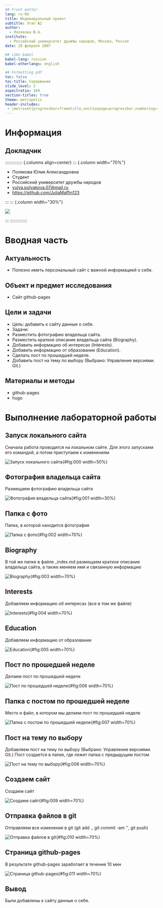 ```yaml
---
## Front matter
lang: ru-RU
title: Индивидуальный проект
subtitle: Этап №2
author:
  - Полякова Ю.А.
institute:
  - Российский университет дружбы народов, Москва, Россия
date: 28 февраля 2007

## i18n babel
babel-lang: russian
babel-otherlangs: english

## Formatting pdf
toc: false
toc-title: Содержание
slide_level: 2
aspectratio: 169
section-titles: true
theme: metropolis
header-includes:
 - \metroset{progressbar=frametitle,sectionpage=progressbar,numbering=fraction}
---
```


# Информация

## Докладчик

:::::::::::::: {.columns align=center}
::: {.column width="70%"}

  * Полякова Юлия Александровна
  * Студент
  * Российский университет дружбы народов
  * [yulya.polyakova.07@mail.ru](mailto:yulya.polyakova.07@mail.ru)
  * <https://github.com/JuliaMaffin123>

:::
::: {.column width="30%"}

![](./image/polyakova.jpg)

:::
::::::::::::::

# Вводная часть

## Актуальность

- Полезно иметь персональный сайт с важной информацией о себе.

## Объект и предмет исследования

- Сайт github-pages

## Цели и задачи

- Цель: добавить к сайту данные о себе.
- Задачи:
- Разместить фотографию владельца сайта.
- Разместить краткое описание владельца сайта (Biography).
- Добавить информацию об интересах (Interests).
- Добавить информацию от образовании (Education).
- Сделать пост по прошедшей неделе.
- Добавить пост на тему по выбору (Выбрано: Управление версиями. Git.)

## Материалы и методы

- github-pages
- hugo

# Выполнение лабораторной работы

## Запуск локального сайта

Сначала работа проводится на локальном сайте. Для этого запускаем его командой, а потом приступаем к изменениям

![Запуск локального сайта](image/1-1.jpg){#fig:000 width=50%}

## Фотография владельца сайта

Размещаем фотографию владельца сайта

![Фотография владельца сайта](image/1.jpg){#fig:001 width=30%}

## Папка с фото

Папка, в которой находится фотография

![Папка с фото](image/2.jpg){#fig:002 width=70%}

## Biography

В той же папке в файле _index.md размещаем краткое описание владельца сайта, а также меняем имя и связанную информацию

![Biography](image/3.jpg){#fig:003 width=70%}

## Interests

Добавляем информацию об интересах (все в том же файле)

![Interests](image/4.jpg){#fig:004 width=70%}

## Education

Добавляем информацию от образовании

![Education](image/5.jpg){#fig:005 width=70%}

## Пост по прошедшей неделе

Делаем пост по прошедшей неделе

![Пост по прошедшей неделе](image/6.jpg){#fig:006 width=70%}

## Папка с постом по прошедшей неделе

Место и файл, в котором мы делаем пост по прошедшей неделе

![Папка с постом по прошедшей неделе](image/7.jpg){#fig:007 width=70%}

## Пост на тему по выбору

Добавляем пост на тему по выбору (Выбрано: Управление версиями. Git.) Пост создается в папке, где лежит папка с предыдущим постом

![Пост на тему по выбору](image/8.jpg){#fig:008 width=70%}

## Создаем сайт

Создаем сайт

![Создаем сайт](image/9.jpg){#fig:009 width=70%}

## Отправка файлов в git

Отправляем все изменения в git (git add ., git commit -am '', git push)

![Отправка файлов в git](image/10.jpg){#fig:010 width=70%}

## Страница github-pages

В результате github-pages заработает в течение 10 мин

![Страница github-pages](image/11.jpg){#fig:011 width=70%}

## Вывод

Были добавлены к сайту данные о себе.
